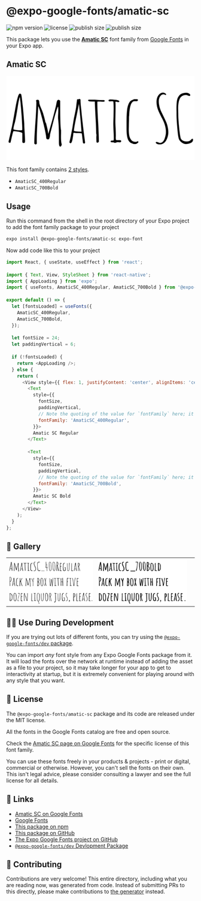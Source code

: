 # @expo-google-fonts/amatic-sc

![npm version](https://flat.badgen.net/npm/v/@expo-google-fonts/amatic-sc)
![license](https://flat.badgen.net/github/license/expo/google-fonts)
![publish size](https://flat.badgen.net/packagephobia/install/@expo-google-fonts/amatic-sc)
![publish size](https://flat.badgen.net/packagephobia/publish/@expo-google-fonts/amatic-sc)

This package lets you use the [**Amatic SC**](https://fonts.google.com/specimen/Amatic+SC) font family from [Google Fonts](https://fonts.google.com/) in your Expo app.

## Amatic SC

![Amatic SC](./font-family.png)

This font family contains [2 styles](#-gallery).

- `AmaticSC_400Regular`
- `AmaticSC_700Bold`

## Usage

Run this command from the shell in the root directory of your Expo project to add the font family package to your project
```sh
expo install @expo-google-fonts/amatic-sc expo-font
```

Now add code like this to your project
```js
import React, { useState, useEffect } from 'react';

import { Text, View, StyleSheet } from 'react-native';
import { AppLoading } from 'expo';
import { useFonts, AmaticSC_400Regular, AmaticSC_700Bold } from '@expo-google-fonts/amatic-sc';

export default () => {
  let [fontsLoaded] = useFonts({
    AmaticSC_400Regular,
    AmaticSC_700Bold,
  });

  let fontSize = 24;
  let paddingVertical = 6;

  if (!fontsLoaded) {
    return <AppLoading />;
  } else {
    return (
      <View style={{ flex: 1, justifyContent: 'center', alignItems: 'center' }}>
        <Text
          style={{
            fontSize,
            paddingVertical,
            // Note the quoting of the value for `fontFamily` here; it expects a string!
            fontFamily: 'AmaticSC_400Regular',
          }}>
          Amatic SC Regular
        </Text>

        <Text
          style={{
            fontSize,
            paddingVertical,
            // Note the quoting of the value for `fontFamily` here; it expects a string!
            fontFamily: 'AmaticSC_700Bold',
          }}>
          Amatic SC Bold
        </Text>
      </View>
    );
  }
};

```

## 🔡 Gallery


||||
|-|-|-|
|![AmaticSC_400Regular](./AmaticSC_400Regular.ttf.png)|![AmaticSC_700Bold](./AmaticSC_700Bold.ttf.png)|||


## 👩‍💻 Use During Development

If you are trying out lots of different fonts, you can try using the [`@expo-google-fonts/dev` package](https://github.com/expo/google-fonts/tree/master/font-packages/dev#readme).

You can import *any* font style from any Expo Google Fonts package from it. It will load the fonts
over the network at runtime instead of adding the asset as a file to your project, so it may take longer
for your app to get to interactivity at startup, but it is extremely convenient
for playing around with any style that you want.

## 📖 License

The `@expo-google-fonts/amatic-sc` package and its code are released under the MIT license.

All the fonts in the Google Fonts catalog are free and open source.

Check the [Amatic SC page on Google Fonts](https://fonts.google.com/specimen/Amatic+SC) for the specific license of this font family.

You can use these fonts freely in your products & projects - print or digital, commercial or otherwise. However, you can't sell the fonts on their own. This isn't legal advice, please consider consulting a lawyer and see the full license for all details.

## 🔗 Links

- [Amatic SC on Google Fonts](https://fonts.google.com/specimen/Amatic+SC)
- [Google Fonts](https://fonts.google.com/)
- [This package on npm](https://www.npmjs.com/package/@expo-google-fonts/amatic-sc)
- [This package on GitHub](https://github.com/expo/google-fonts/tree/master/font-packages/amatic-sc)
- [The Expo Google Fonts project on GitHub](https://github.com/expo/google-fonts)
- [`@expo-google-fonts/dev` Devlopment Package](https://github.com/expo/google-fonts/tree/master/font-packages/dev)

## 🤝 Contributing

Contributions are very welcome! This entire directory, including what you are reading now, was generated from code. Instead of submitting PRs to this directly, please make contributions to [the generator](https://github.com/expo/google-fonts/tree/master/packages/generator) instead.
